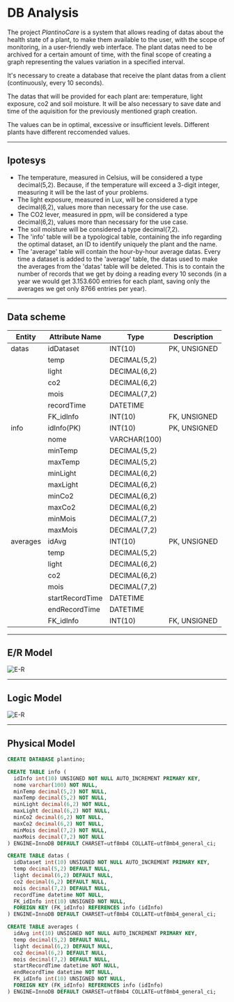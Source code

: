# DB Analysis
The project *PlantinoCare* is a system that allows reading of datas about the health state of a plant, to make them available to the user, with the scope of monitoring, in a user-friendly web interface.
The plant datas need to be archived for a certain amount of time, with the final scope of creating a graph representing the values variation in a specified interval.

It's necessary to create a database that receive the plant datas from a client (continuously, every 10 seconds).

The datas that will be provided for each plant are: temperature, light exposure, co2 and soil moisture. It will be also necessary to save date and time of the aquisition for the previously mentioned graph creation.

The values can be in optimal, excessive or insufficient levels. Different plants have different reccomended values. 

---
## Ipotesys
- The temperature, measured in Celsius, will be considered a type decimal(5,2). Because, if the temperature will exceed a 3-digit integer, measuring it will be the last of your problems.
- The light exposure, measured in Lux, will be considered a type decimal(6,2), values more than necessary for the use case.
- The CO2 lever, measured in ppm, will be considered a type decimal(6,2), values more than necessary for the use case.
- The soil moisture will be considered a type decimal(7,2).
- The 'info' table will be a typological table, containing the info regarding the optimal dataset, an ID to identify uniquely the plant and the name.
- The 'average' table will contain the hour-by-hour average datas. Every time a dataset is added to the 'average' table, the datas used to make the averages from the 'datas' table will be deleted. This is to contain the number of records that we get by doing a reading every 10 seconds (in a year we would get 3.153.600 entries for each plant, saving only the averages we get only 8766 entries per year).

---
## Data scheme

| Entity  | Attribute Name | Type | Description|
| -------- | -------- | -------- | -------- |
| datas | idDataset | INT(10) | PK, UNSIGNED|
|  | temp | DECIMAL(5,2) | |
|  | light | DECIMAL(6,2) | |
|  | co2 | DECIMAL(6,2) | |
|  | mois | DECIMAL(7,2) | |
|  | recordTime | DATETIME | |
|  | FK_idInfo | INT(10) | FK, UNSIGNED |
| info  | idInfo(PK) | INT(10) | PK, UNSIGNED|
|  | nome | VARCHAR(100) | |
|  | minTemp | DECIMAL(5,2) | |
|  | maxTemp | DECIMAL(5,2) | |
|  | minLight | DECIMAL(6,2) | |
|  | maxLight | DECIMAL(6,2) | |
|  | minCo2 | DECIMAL(6,2) | |
|  | maxCo2 | DECIMAL(6,2) | |
|  | minMois | DECIMAL(7,2) | |
|  | maxMois | DECIMAL(7,2) | |
| averages | idAvg | INT(10) | PK, UNSIGNED|
|  | temp | DECIMAL(5,2) | |
|  | light | DECIMAL(6,2) | |
|  | co2 | DECIMAL(6,2) | |
|  | mois | DECIMAL(7,2) | |
|  | startRecordTime | DATETIME | |
|  | endRecordTime | DATETIME | |
|  | FK_idInfo | INT(10) | FK, UNSIGNED |

---
## E/R Model 
![E-R](Excalidraw/E-R.excalidraw.png)

---
## Logic Model
![E-R](Excalidraw/Logic.excalidraw.png)

---
## Physical Model 

```SQL
CREATE DATABASE plantino;

CREATE TABLE info (
  idInfo int(10) UNSIGNED NOT NULL AUTO_INCREMENT PRIMARY KEY,
  nome varchar(100) NOT NULL,
  minTemp decimal(5,2) NOT NULL,
  maxTemp decimal(5,2) NOT NULL,
  minLight decimal(6,2) NOT NULL,
  maxLight decimal(6,2) NOT NULL,
  minCo2 decimal(6,2) NOT NULL,
  maxCo2 decimal(6,2) NOT NULL,
  minMois decimal(7,2) NOT NULL,
  maxMois decimal(7,2) NOT NULL
) ENGINE=InnoDB DEFAULT CHARSET=utf8mb4 COLLATE=utf8mb4_general_ci;

CREATE TABLE datas (
  idDataset int(10) UNSIGNED NOT NULL AUTO_INCREMENT PRIMARY KEY,
  temp decimal(5,2) DEFAULT NULL,
  light decimal(6,2) DEFAULT NULL,
  co2 decimal(6,2) DEFAULT NULL,
  mois decimal(7,2) DEFAULT NULL,
  recordTime datetime NOT NULL,
  FK_idInfo int(10) UNSIGNED NOT NULL,
  FOREIGN KEY (FK_idInfo) REFERENCES info (idInfo)
) ENGINE=InnoDB DEFAULT CHARSET=utf8mb4 COLLATE=utf8mb4_general_ci;

CREATE TABLE averages (
  idAvg int(10) UNSIGNED NOT NULL AUTO_INCREMENT PRIMARY KEY,
  temp decimal(5,2) DEFAULT NULL,
  light decimal(6,2) DEFAULT NULL,
  co2 decimal(6,2) DEFAULT NULL,
  mois decimal(7,2) DEFAULT NULL,
  startRecordTime datetime NOT NULL,
  endRecordTime datetime NOT NULL,
  FK_idInfo int(10) UNSIGNED NOT NULL,
  FOREIGN KEY (FK_idInfo) REFERENCES info (idInfo)
) ENGINE=InnoDB DEFAULT CHARSET=utf8mb4 COLLATE=utf8mb4_general_ci;
```
